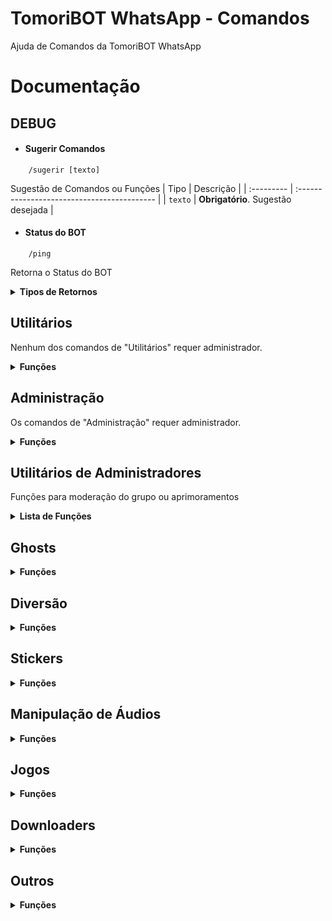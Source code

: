 # TomoriBOT WhatsApp - Comandos
Ajuda de Comandos da TomoriBOT WhatsApp

# Documentação

## DEBUG

* #### Sugerir Comandos
```
    /sugerir [texto]
```
Sugestão de Comandos ou Funções
| Tipo       | Descrição                                   |
| :--------- | :------------------------------------------ |
| `texto` | **Obrigatório**. Sugestão desejada |



* ####  Status do BOT

```
    /ping
```
Retorna o Status do BOT

<details><summary><b>Tipos de Retornos</b></summary>

1. Retorno (Success) - Type: Button:

    ```sh
    Tempo de Resposta: X Segundos
    ```
</details>

## Utilitários
Nenhum dos comandos de "Utilitários" requer administrador.

<details><summary><b>Funções</b></summary>

* #### Recursos do Grupo
```
    /recursos
```
Retorna as funcionabilidades ativas ou desativadas do grupo.

* #### Descrição do Grupo
```
    /desc
```
Retorna a Descrição do Grupo

* #### Ranking
```
    /ranking
```
Retorna os tops rankings do grupo em relação do maior para o menor.

* #### Calculadora
```
    /math
```


* #### Saldo
```
    /saldo
```
Checar seu Saldo
</details>

## Administração
Os comandos de "Administração" requer administrador.

<details><summary><b>Funções</b></summary>


* #### Fechamento / Abrimento de Grupos
```
    /grp
```

* #### Link do Grupo
```
    /linkgrp
```
* #### Mudar nome do Grupo
```
    /mudarnome [nome]
```
| Tipo       | Descrição                                   |
| :--------- | :------------------------------------------ |
| `nome` | **Obrigatório**. Novo nome do grupo |

* #### Mudar descrição do Grupo
```
    /mudarnome [descricao]
```
| Tipo       | Descrição                                   |
| :--------- | :------------------------------------------ |
| `descricao` | **Obrigatório**. Novo nome do grupo |

* #### Zerar dados do BOT no Grupo
```
    /zerartudo
```
Esta ação apaga todos os dados do grupo, assim tudo será desligado e os membros terão XP, level, etc. zerados.

* #### Banir Usuários
```
    /banir @menção
```
O Usuário será banido do grupo.
| Tipo       | Descrição                                   |
| :--------- | :------------------------------------------ |
| `menção` | **Obrigatório**. Mencionar o usuário que deseja |

* #### Atualizar Admins
```
    /atualizar-admins @menção
```
O Usuário será Promovido/Rebaixado de Administrador
| Tipo       | Descrição                                   |
| :--------- | :------------------------------------------ |
| `menção` | **Obrigatório**. Mencionar o usuário que deseja |

* #### Apagar Mensagem
```
    /atualizar-admins [menção]
```
A Mensagem marcada será deletada
| Tipo       | Descrição                                   |
| :--------- | :------------------------------------------ |
| `menção` | **Obrigatório**. Mencionar a mensagem |


</details>

## Utilitários de Administradores
Funções para moderação do grupo ou aprimoramentos

<details><summary><b>Lista de Funções</b></summary>

* #### Auto Sticker
    ```sh
    /autosticker
    ```

* #### Auto Texto
    ```
    /autotexto
    ```

* #### NSFW
    ```
    /nsfw
    ```
Banimento de imagens/videos inapropriádos.
* #### Anti Fake
    ```
    /antifake
    ```

* #### Anti Link
    ```
    /antilink
    ```

* #### Ativação de Conteúdo +18
    ```
    /porn
    ```
* #### Boas Vindas
    ```
    /welcome
    ```
Anunciar as Boas-vindas ao entrar no Grupo.

<details><summary><b>Customizações</b></summary>

1. Anexar Mensagens
    ```sh
    /setwelcome
    ```

    | Tipo       | Descrição                                   |
    | :--------- | :------------------------------------------ |
    | `texto`  | **Obrigatório**. Mensagem desejada |

2. Desafixar Mensagens
    ```sh
    /delwelcome
    ```
</details>
</details>


## Ghosts
<details><summary><b>Funções</b></summary>

* #### Lista Ghosts
```
    /listaghost [dias?]
```
Retorna todos os Ghosts do Grupo
| Exemplo | Tipo       | Descrição                                   |
|:---------| :--------- | :------------------------------------------ |
| 5| `dias` | (não obrigatório) Dias desejados para começar a contar |

</details>

## Diversão
<details><summary><b>Funções</b></summary>

* #### Sorteio de Usuários
```
    /sortear
```

</details>

## Stickers
<details><summary><b>Funções</b></summary>

* #### Sticker
```
    /Sticker
```
Imagem para Sticker

* #### Roubar
```
    /Sticker [author] + [nome]
```
Mudar nome da figurinha
| Exemplo | Tipo                                          |
|:---------| :--------- |
| Tomori + BOT| `texto` |

* #### Emoji
```
    /emoji 👍
```
Emoji para Sticker

* #### Texto Para Sticker
```
    /ttp
```
* #### Voz do Google
```
    /tts
```
* #### Voz do Patolino
```
    /patolino
```
* #### Voz do Iberê
```
    /ibere
```
* #### Voz do Faustão
```
    /faustao
```
</details>

## Manipulação de Áudios

<details><summary><b>Funções</b></summary>

* #### Áudio mais Rápido
Áudio em Velocidade 2x.
```
    /fastaudio
```

* #### Reverter Audio
```
    /audio-reverso
```

* #### Estourar Volume
```
    /bass
```

* #### Estourar Volume (5x)
```
    /estourar
```

* #### Áudio tartaruga
```
    /slow
```

* #### Efeito 8D
```
    /8d
```
* #### Efeito Delay
```
    /delay
```
* #### Efeito Esquilo
```
    /esquilo
```
</details>

## Jogos

<details><summary><b>Funções</b></summary>

* #### Pedra, papel e Tesoura
```
    /ppt
```
* #### Jogo do Espelho
```
    /espelho
```
* #### Jogo do Anagrama
```
    /anagrama
```
* #### Forca
```
    /forca
```
* #### Jogo da Roleta Russa com Amigos
```
    /roleta-russa
```

* #### Jogo Blaze Crash
```
    /crash
```
* #### Jogo Blaze Double
```
    /double
```
* #### Caça Níquel
```
    /caça-níquel
```

* #### Blackjack
```
    /21
```

* #### Jogo da Velha
```
    /ttt
```
</details>

## Downloaders

<details><summary><b>Funções</b></summary>

* #### Baixar Áudio no YouTube
```
    /play
```
* #### Baixar Áudio no YouTube Via Link
```
    /ytmp3
```
* #### Baixar Video no YouTube Via Link
```
    /ytmp4
```
* #### Localizar playlists do Youtube via URL.
```
    /playlist
```
* #### Converter músicas do Spotify para Youtube.
```
    /spotifytoyoutube
```
* #### Baixar IMG/VID/REELS do Instagram
```
    /igdl
```
* #### Baixar IMG/VID do Reddit
```
    /reddit
```
* #### Baixar Videos do Facebook Watch
```
    /fbdl
```
* #### Baixar APKs da Google Play
```
    /apk
```
* #### Baixar APKs do Aptoide
```
    /aptoide
```
* #### Baixar videos do TikTok
```
    /tiktok
```
* #### Baixar/Pesquisar músicas no Soundcloud
```
    /sddl
```
* #### Baixar videos do Twitter
```
    /twitter
```
* #### Baixar videos do Xvideos
```
    /xvdl
```
* #### Baixar videos do XNXX
```
    /xnxx
```
</details>

## Outros


<details><summary><b>Funções</b></summary>

* #### Procurar Putas na sua Cidade (+18).
```
    /putas
```

* #### Procurar Videos do Youtube
```
    /ytsearch
```

* #### Procurar Papeis de Parede
```
    /wallpaper
```

* #### Procurar Papeis de Parede no Pinterest
```
    /pinterest
```

* #### Procurar Imagens no Google
```
    /gimage
```

* #### Procurar Lista de Canais da TV Aberta e Fechada
```
    /programação-tv
```

* #### Rastreio de Encomendas do Correios
```
    /correios
```
* #### Envie uma foto do amigo com o comando e veja.
```
    /sonho
```
* #### ???
```
    /gay
```

* #### Ephoto 360 Efeitos
```
    /ephoto360 [tema] [texto]
```
<details><summary><b>Temas</b></summary>

| Efeito                                          |
|:---------
| hacker
| glass
| glass-cat
| natal
| glow
| blackpink
| starwars

</details>

* #### Text Pro Efeitos
```
    /textpro [tema] [texto]
```
<details><summary><b>Temas</b></summary>

| Efeito                                          |
|:---------
| neon
| sea
| natal
| scifi
| lapis
| glitch
| space

</details>
</details>

